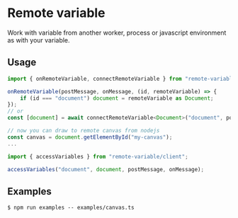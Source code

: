 # Remote variable

Work with variable from another worker, process or javascript environment as with your variable.

## Usage

```js
import { onRemoteVariable, connectRemoteVariable } from "remote-variable";

onRemoteVariable(postMessage, onMessage, (id, remoteVariable) => {
    if (id === "document") document = remoteVariable as Document;
});
// or
const [document] = await connectRemoteVariable<Document>("document", postMessage, onMessage);

// now you can draw to remote canvas from nodejs
const canvas = document.getElementById("my-canvas");
...
```

```js
import { accessVariables } from "remote-variable/client";

accessVariables("document", document, postMessage, onMessage);
```
## Examples

    $ npm run examples -- examples/canvas.ts

